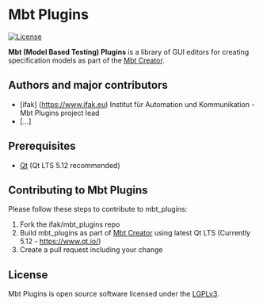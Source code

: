 # Mbt Plugins 

[![License](https://img.shields.io/badge/license-LGPLv3-blue.svg)](https://github.com/ifak/mbt_plugins/blob/master/LICENSE)

**Mbt (Model Based Testing) Plugins** is a library of GUI editors for creating specification models as part of the [Mbt Creator](https://github.com/ifak/mbtcreator).

## Authors and major contributors
- [ifak] (https://www.ifak.eu)
Institut für Automation und Kommunikation - Mbt Plugins project lead
- [...]

## Prerequisites
- [Qt](https://www.qt.io/) (Qt LTS 5.12 recommended)

## Contributing to Mbt Plugins
Please follow these steps to contribute to mbt_plugins:
1. Fork the ifak/mbt_plugins repo
2. Build mbt_plugins as part of [Mbt Creator](https://github.com/ifak/mbtcreator) using latest Qt LTS (Currently 5.12 - https://www.qt.io/)
3. Create a pull request including your change

## License
Mbt Plugins is open source software licensed under the [LGPLv3](https://github.com/ifak/mbt_plugins/blob/master/LICENSE).




